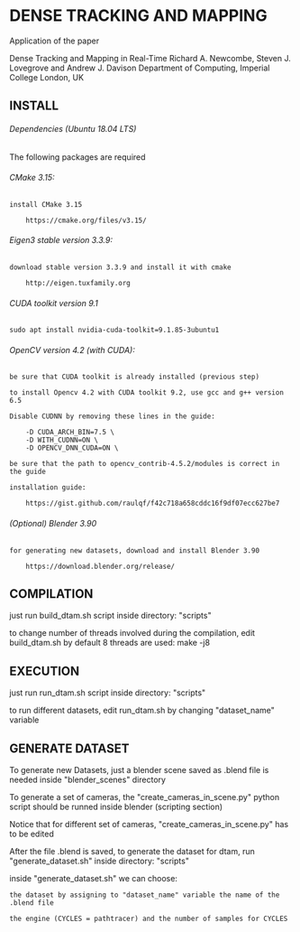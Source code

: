 # DENSE TRACKING AND MAPPING

Application of the paper

Dense Tracking and Mapping in Real-Time
    Richard A. Newcombe, Steven J. Lovegrove and Andrew J. Davison
    Department of Computing, Imperial College London, UK


## INSTALL


###### Dependencies (Ubuntu 18.04 LTS)
The following packages are required

###### CMake 3.15:

    install CMake 3.15

        https://cmake.org/files/v3.15/

###### Eigen3 stable version 3.3.9:

    download stable version 3.3.9 and install it with cmake

        http://eigen.tuxfamily.org

###### CUDA toolkit version 9.1

    sudo apt install nvidia-cuda-toolkit=9.1.85-3ubuntu1

###### OpenCV version 4.2 (with CUDA):

    be sure that CUDA toolkit is already installed (previous step)

    to install Opencv 4.2 with CUDA toolkit 9.2, use gcc and g++ version 6.5

  	Disable CUDNN by removing these lines in the guide:

        -D CUDA_ARCH_BIN=7.5 \
    	-D WITH_CUDNN=ON \
        -D OPENCV_DNN_CUDA=ON \

  	be sure that the path to opencv_contrib-4.5.2/modules is correct in the guide

    installation guide:

        https://gist.github.com/raulqf/f42c718a658cddc16f9df07ecc627be7

###### (Optional) Blender 3.90

    for generating new datasets, download and install Blender 3.90

        https://download.blender.org/release/


## COMPILATION

just run build_dtam.sh script inside directory: "scripts"

to change number of threads involved during the compilation, edit build_dtam.sh
by default 8 threads are used: make -j8


## EXECUTION


just run run_dtam.sh script inside directory: "scripts"

to run different datasets, edit run_dtam.sh by changing "dataset_name" variable


## GENERATE DATASET


To generate new Datasets, just a blender scene saved as .blend file is needed inside "blender_scenes" directory

To generate a set of cameras, the "create_cameras_in_scene.py" python script should be runned inside blender (scripting section)

Notice that for different set of cameras, "create_cameras_in_scene.py" has to be edited

After the file .blend is saved, to generate the dataset for dtam, run "generate_dataset.sh" inside directory: "scripts"

inside "generate_dataset.sh" we can choose:

    the dataset by assigning to "dataset_name" variable the name of the .blend file

    the engine (CYCLES = pathtracer) and the number of samples for CYCLES
